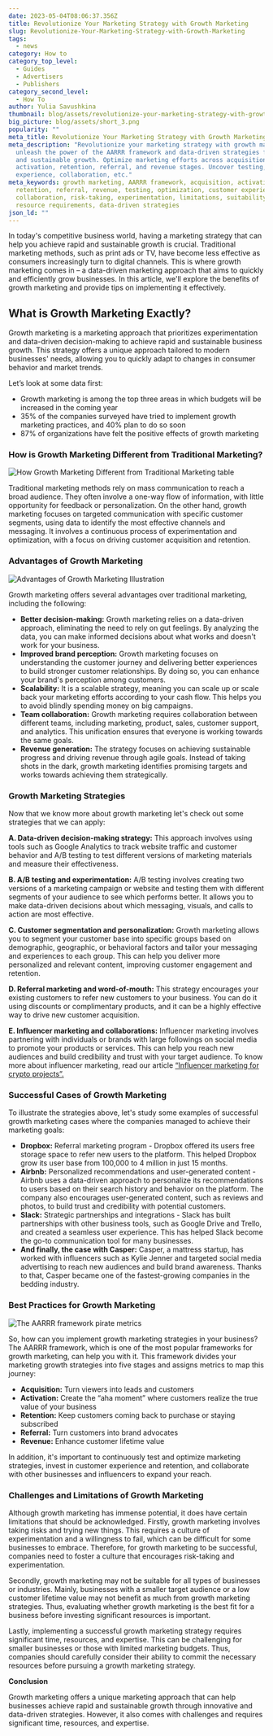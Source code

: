 ```yaml
---
date: 2023-05-04T08:06:37.356Z
title: Revolutionize Your Marketing Strategy with Growth Marketing
slug: Revolutionize-Your-Marketing-Strategy-with-Growth-Marketing
tags:
  - news
category: How to
category_top_level:
  - Guides
  - Advertisers
  - Publishers
category_second_level:
  - How To
author: Yulia Savushkina
thumbnail: blog/assets/revolutionize-your-marketing-strategy-with-growth-marketing.-part-1.png
big_picture: blog/assets/short_3.png
popularity: ""
meta_title: Revolutionize Your Marketing Strategy with Growth Marketing | A-ADS Blog
meta_description: "Revolutionize your marketing strategy with growth marketing:
  unleash the power of the AARRR framework and data-driven strategies for rapid
  and sustainable growth. Optimize marketing efforts across acquisition,
  activation, retention, referral, and revenue stages. Uncover testing, customer
  experience, collaboration, etc."
meta_keywords: growth marketing, AARRR framework, acquisition, activation,
  retention, referral, revenue, testing, optimization, customer experience,
  collaboration, risk-taking, experimentation, limitations, suitability,
  resource requirements, data-driven strategies
json_ld: ""
---
```

In today's competitive business world, having a marketing strategy that can help you achieve rapid and sustainable growth is crucial. Traditional marketing methods, such as print ads or TV, have become less effective as consumers increasingly turn to digital channels. This is where growth marketing comes in – a data-driven marketing approach that aims to quickly and efficiently grow businesses. In this article, we'll explore the benefits of growth marketing and provide tips on implementing it effectively.

## What is Growth Marketing Exactly?

Growth marketing is a marketing approach that prioritizes experimentation and data-driven decision-making to achieve rapid and sustainable business growth. This strategy offers a unique approach tailored to modern businesses' needs, allowing you to quickly adapt to changes in consumer behavior and market trends.

Let’s look at some data first:

* Growth marketing is among the top three areas in which budgets will be increased in the coming year
* 35% of the companies surveyed have tried to implement growth marketing practices, and 40% plan to do so soon
* 87% of organizations have felt the positive effects of growth marketing

### How is Growth Marketing Different from Traditional Marketing?

![How Growth Marketing Different from Traditional Marketing table](https://a-ads.com/blog/assets/growth-marketing-illustrations.png "How Growth Marketing Different from Traditional Marketing table")

Traditional marketing methods rely on mass communication to reach a broad audience. They often involve a one-way flow of information, with little opportunity for feedback or personalization. On the other hand, growth marketing focuses on targeted communication with specific customer segments, using data to identify the most effective channels and messaging. It involves a continuous process of experimentation and optimization, with a focus on driving customer acquisition and retention.



### **Advantages of Growth Marketing**

![Advantages of Growth Marketing Illustration ](https://a-ads.com/blog/assets/growth-marketing-illustrations_2.png "Advantages of Growth Marketing Illustration ")



Growth marketing offers several advantages over traditional marketing, including the following:

* **Better decision-making:** Growth marketing relies on a data-driven approach, eliminating the need to rely on gut feelings. By analyzing the data, you can make informed decisions about what works and doesn't work for your business.
* **Improved brand perception:** Growth marketing focuses on understanding the customer journey and delivering better experiences to build stronger customer relationships. By doing so, you can enhance your brand's perception among customers.
* **Scalability:** It is a scalable strategy, meaning you can scale up or scale back your marketing efforts according to your cash flow. This helps you to avoid blindly spending money on big campaigns.
* **Team collaboration:** Growth marketing requires collaboration between different teams, including marketing, product, sales, customer support, and analytics. This unification ensures that everyone is working towards the same goals.
* **Revenue generation:** The strategy focuses on achieving sustainable progress and driving revenue through agile goals. Instead of taking shots in the dark, growth marketing identifies promising targets and works towards achieving them strategically.

### **Growth Marketing Strategies**

Now that we know more about growth marketing let's check out some strategies that we can apply:

**A. Data-driven decision-making strategy:** This approach involves using tools such as Google Analytics to track website traffic and customer behavior and A/B testing to test different versions of marketing materials and measure their effectiveness.

**B. A/B testing and experimentation:** A/B testing involves creating two versions of a marketing campaign or website and testing them with different segments of your audience to see which performs better. It allows you to make data-driven decisions about which messaging, visuals, and calls to action are most effective.

**C. Customer segmentation and personalization:** Growth marketing allows you to segment your customer base into specific groups based on demographic, geographic, or behavioral factors and tailor your messaging and experiences to each group. This can help you deliver more personalized and relevant content, improving customer engagement and retention.

**D. Referral marketing and word-of-mouth:** This strategy encourages your existing customers to refer new customers to your business. You can do it using discounts or complimentary products, and it can be a highly effective way to drive new customer acquisition.

**E. Influencer marketing and collaborations:** Influencer marketing involves partnering with individuals or brands with large followings on social media to promote your products or services. This can help you reach new audiences and build credibility and trust with your target audience. To know more about influencer marketing, read our article [“Influencer marketing for crypto projects”.](https://a-ads.com/blog/influencer-marketing-for-crypto-projects/)

### **Successful Cases of Growth Marketing**

To illustrate the strategies above, let's study some examples of successful growth marketing cases where the companies managed to achieve their marketing goals:

* **Dropbox:** Referral marketing program - Dropbox offered its users free storage space to refer new users to the platform. This helped Dropbox grow its user base from 100,000 to 4 million in just 15 months.
* **Airbnb:** Personalized recommendations and user-generated content - Airbnb uses a data-driven approach to personalize its recommendations to users based on their search history and behavior on the platform. The company also encourages user-generated content, such as reviews and photos, to build trust and credibility with potential customers.
* **Slack:** Strategic partnerships and integrations - Slack has built partnerships with other business tools, such as Google Drive and Trello, and created a seamless user experience. This has helped Slack become the go-to communication tool for many businesses.
* **And finally, the case with Casper:** Casper, a mattress startup, has worked with influencers such as Kylie Jenner and targeted social media advertising to reach new audiences and build brand awareness. Thanks to that, Casper became one of the fastest-growing companies in the bedding industry.

### **Best Practices for Growth Marketing**

![The AARRR framework pirate metrics ](https://a-ads.com/blog/assets/aarrr-pirate-metrics_.png "The AARRR framework pirate metrics ")

So, how can you implement growth marketing strategies in your business? The AARRR framework, which is one of the most popular frameworks for growth marketing, can help you with it. This framework divides your marketing growth strategies into five stages and assigns metrics to map this journey:

* **Acquisition:** Turn viewers into leads and customers
* **Activation:** Create the “aha moment” where customers realize the true value of your business
* **Retention:** Keep customers coming back to purchase or staying subscribed
* **Referral:** Turn customers into brand advocates
* **Revenue:** Enhance customer lifetime value

In addition, it's important to continuously test and optimize marketing strategies, invest in customer experience and retention, and collaborate with other businesses and influencers to expand your reach.



### **Challenges and Limitations of Growth Marketing**

Although growth marketing has immense potential, it does have certain limitations that should be acknowledged. Firstly, growth marketing involves taking risks and trying new things. This requires a culture of experimentation and a willingness to fail, which can be difficult for some businesses to embrace. Therefore, for growth marketing to be successful, companies need to foster a culture that encourages risk-taking and experimentation.

Secondly, growth marketing may not be suitable for all types of businesses or industries. Mainly, businesses with a smaller target audience or a low customer lifetime value may not benefit as much from growth marketing strategies. Thus, evaluating whether growth marketing is the best fit for a business before investing significant resources is important.

Lastly, implementing a successful growth marketing strategy requires significant time, resources, and expertise. This can be challenging for smaller businesses or those with limited marketing budgets. Thus, companies should carefully consider their ability to commit the necessary resources before pursuing a growth marketing strategy.

**Conclusion**

Growth marketing offers a unique marketing approach that can help businesses achieve rapid and sustainable growth through innovative and data-driven strategies. However, it also comes with challenges and requires significant time, resources, and expertise.